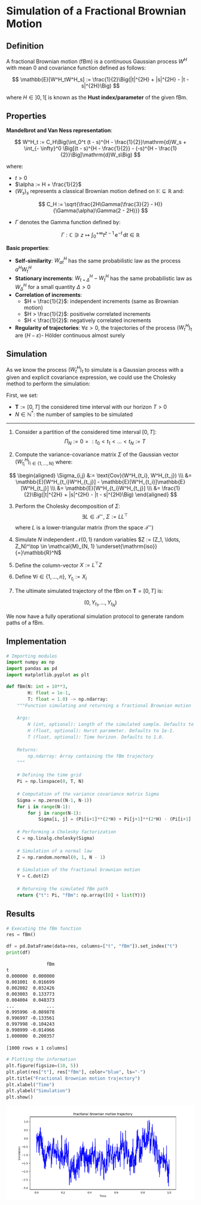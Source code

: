 # Simulation of a Fractional Brownian Motion


## Definition

A fractional Brownian motion (fBm) is a continuous Gaussian process $W^H$ with mean $0$ and covariance function defined as follows:


$$
\mathbb{E}[W^H_tW^H_s] := \frac{1}{2}\Big(|t|^{2H} + |s|^{2H} - |t - s|^{2H}\Big)
$$

where $H \in \left]0, 1\right[$ is known as the **Hust index/parameter** of the given fBm.

## Properties

**Mandelbrot and Van Ness representation**:

$$
W^H_t := C_H\Big(\int_0^t (t - s)^{H - \frac{1}{2}}\mathrm{d}W_s + \int_{- \infty}^0 \Big[(t - s)^{H - \frac{1}{2}} - (-s)^{H - \frac{1}{2}}\Big]\mathrm{d}W_s\Big)
$$

where:
- $t > 0$
- $\alpha := H + \frac{1}{2}$
- $(W_s)_s$ represents a classical Brownian motion defined on $\mathbb{K} \subseteq \mathbb{R}$ and:

$$
C_H := \sqrt{\frac{2H\Gamma(\frac{3}{2} - H)}{\Gamma(\alpha)\Gamma(2 - 2H)}}
$$

- $\Gamma$ denotes the Gamma function defined by:

$$\Gamma : \mathbb{C} \ni z \longmapsto \int _{0}^{+\infty }t^{z-1}\,\mathrm {e} ^{-t}\,\mathrm {d} t \in \mathbb{R}$$


**Basic properties**:

- **Self-similarity**: $W^H_{at}$ has the same probabilistic law as the process $a^HW^H_t$
- **Stationary increments**: $W^H_{t + \Delta} - W^H_t$ has the same probabilistic law as $W^H_\Delta$ for a small quantity $\Delta > 0$
- **Correlation of increments**:
    - $H = \frac{1}{2}$: independent increments (same as Brownian motion)
    - $H > \frac{1}{2}$: positivelw correlated increments
    - $H < \frac{1}{2}$: negatively correlated increments
- **Regularity of trajectories**: $\forall \varepsilon > 0$, the trajectories of the process $(W^H_t)_t$ are $(H - \varepsilon)$- Hölder continuous almost surely

## Simulation


As we know the process $(W^H_t)_t$ to simulate is a Gaussian process with a given and explicit covariance expression, we could use the Cholesky method to perform the simulation:



First, we set:
- $\mathbf{T} := \left[0, T\right]$ the considered time interval with our horizon $T > 0$
- $N \in \mathbb{N}^*$: the number of samples to be simulated

---

1. Consider a partition of the considered time interval $\left[0, T\right]$: $$\Pi_N := 0 =: t_0 < t_1 < \ldots < t_N := T $$

2. Compute the variance-covariance matrix $\Sigma$ of the Gaussian vector $(W^H_{t_i})_{i \in \lbrace 1, \ldots, N\rbrace}$ where:

$$
\begin{aligned}
\Sigma_{i,j} &:= \text{Cov}(W^H_{t_i}, W^H_{t_j}) \\\ 
&= \mathbb{E}[W^H_{t_i}W^H_{t_j}] - \mathbb{E}[W^H_{t_i}]\mathbb{E}[W^H_{t_j}] \\\ 
&= \mathbb{E}[W^H_{t_i}W^H_{t_j}] \\\ 
&= \frac{1}{2}\Big(|t|^{2H} + |s|^{2H} - |t - s|^{2H}\Big)
\end{aligned}
$$

3. Perform the Cholesky decomposition of $\Sigma$:
$$
\exists L \in \mathcal{T}^-, \ \Sigma := LL^\top
$$
where $L$ is a lower-triangular matrix (from the space $\mathcal{T}^-$)

4. Simulate $N$ independent $\mathcal{N}(0, 1)$ random variables $Z := (Z_1, \ldots, Z_N)^\top \in \mathcal{M}_{N, 1} \underset{\mathrm{iso}}{=}\mathbb{R}^N$

5. Define the column-vector $X := L^\top Z$

6. Define $\forall i \in \lbrace 1, \ldots, n \rbrace, \ Y_{t_i} := X_i$

7. The ultimate simulated trajectory of the fBm on $\mathbf{T} = \left[0, T\right]$ is:

$$
(0, Y_{t_1}, \ldots, Y_{t_N})
$$


We now have a fully operational simulation protocol to generate random paths of a fBm.


## Implementation

```python
# Importing modules 
import numpy as np
import pandas as pd
import matplotlib.pyplot as plt
```

```python
def fBm(N: int = 10**3, 
        H: float = 1e-1, 
        T: float = 1.0) -> np.ndarray:
    """Function simulating and returning a fractional Brownian motion

    Args:
        N (int, optional): Length of the simulated sample. Defaults to 10**3.
        H (float, optional): Hurst parameter. Defaults to 1e-1.
        T (float, optional): Time horizon. Defaults to 1.0.

    Returns:
        np.ndarray: Array containing the fBm trajectory
    """

    # Defining the time grid
    Pi = np.linspace(0, T, N)
    
    # Computation of the variance covariance matrix Sigma
    Sigma = np.zeros((N-1, N-1))
    for i in range(N-1):
        for j in range(N-1):
            Sigma[i, j] = (Pi[i+1]**(2*H) + Pi[j+1]**(2*H) - (Pi[i+1] - Pi[j+1])**(2*H))/2
            
    # Performing a Cholesky factorization
    C = np.linalg.cholesky(Sigma)
    
    # Simulation of a normal law
    Z = np.random.normal(0, 1, N - 1)
    
    # Simulation of the fractional brownian motion
    Y = C.dot(Z)

    # Returning the simulated fBm path
    return {"t": Pi, "fBm": np.array([0] + list(Y))}
```

## Results

```python
# Executing the fBm function
res = fBm()
```

```python
df = pd.DataFrame(data=res, columns=["t", "fBm"]).set_index("t")
print(df)
```


```
               fBm
t                 
0.000000  0.000000
0.001001  0.016699
0.002002  0.032426
0.003003  0.133773
0.004004  0.048373
...            ...
0.995996 -0.089878
0.996997 -0.133561
0.997998 -0.104243
0.998999 -0.014966
1.000000  0.200357

[1000 rows x 1 columns]
```

```python
# Plotting the information
plt.figure(figsize=(10, 5))
plt.plot(res["t"], res["fBm"], color="blue", ls="-")
plt.title("Fractional Brownian motion trajectory")
plt.xlabel("Time")
plt.ylabel("Simulation")
plt.show()
```

<img src="https://raw.githubusercontent.com/lcsrodriguez/articles/main/articles/simulating-fractional-brownian-motion/img/fBm.png">
